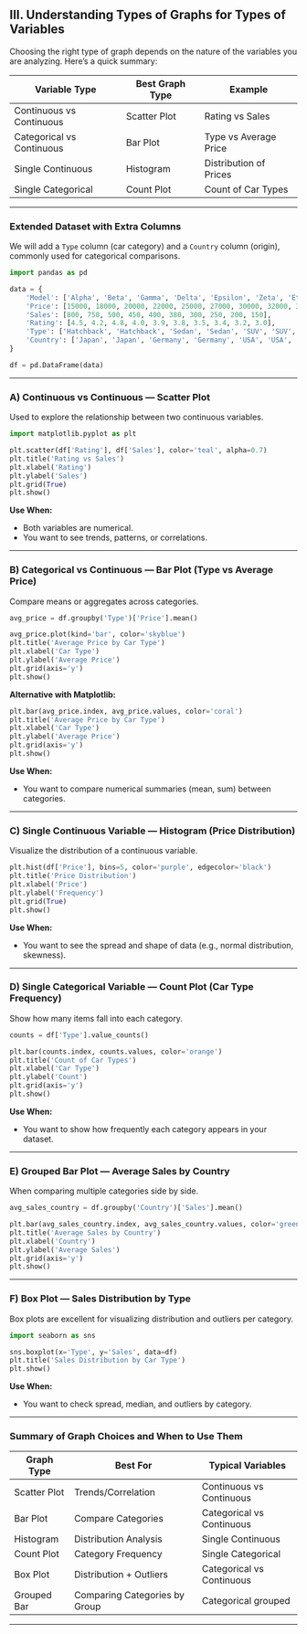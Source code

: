 
## **III. Understanding Types of Graphs for Types of Variables**

Choosing the right type of graph depends on the nature of the variables you are analyzing.
Here’s a quick summary:

| **Variable Type**         | **Best Graph Type** | **Example**            |
| ------------------------- | ------------------- | ---------------------- |
| Continuous vs Continuous  | Scatter Plot        | Rating vs Sales        |
| Categorical vs Continuous | Bar Plot            | Type vs Average Price  |
| Single Continuous         | Histogram           | Distribution of Prices |
| Single Categorical        | Count Plot          | Count of Car Types     |

---

### **Extended Dataset with Extra Columns**

We will add a `Type` column (car category) and a `Country` column (origin), commonly used for categorical comparisons.

```python
import pandas as pd

data = {
    'Model': ['Alpha', 'Beta', 'Gamma', 'Delta', 'Epsilon', 'Zeta', 'Eta', 'Theta', 'Iota', 'Kappa'],
    'Price': [15000, 18000, 20000, 22000, 25000, 27000, 30000, 32000, 35000, 40000],
    'Sales': [800, 750, 500, 450, 400, 380, 300, 250, 200, 150],
    'Rating': [4.5, 4.2, 4.8, 4.0, 3.9, 3.8, 3.5, 3.4, 3.2, 3.0],
    'Type': ['Hatchback', 'Hatchback', 'Sedan', 'Sedan', 'SUV', 'SUV', 'SUV', 'Truck', 'Truck', 'Truck'],
    'Country': ['Japan', 'Japan', 'Germany', 'Germany', 'USA', 'USA', 'USA', 'USA', 'Japan', 'Germany']
}

df = pd.DataFrame(data)
```

---

### **A) Continuous vs Continuous — Scatter Plot**

Used to explore the relationship between two continuous variables.

```python
import matplotlib.pyplot as plt

plt.scatter(df['Rating'], df['Sales'], color='teal', alpha=0.7)
plt.title('Rating vs Sales')
plt.xlabel('Rating')
plt.ylabel('Sales')
plt.grid(True)
plt.show()
```

**Use When:**

* Both variables are numerical.
* You want to see trends, patterns, or correlations.

---

### **B) Categorical vs Continuous — Bar Plot (Type vs Average Price)**

Compare means or aggregates across categories.

```python
avg_price = df.groupby('Type')['Price'].mean()

avg_price.plot(kind='bar', color='skyblue')
plt.title('Average Price by Car Type')
plt.xlabel('Car Type')
plt.ylabel('Average Price')
plt.grid(axis='y')
plt.show()
```

**Alternative with Matplotlib:**

```python
plt.bar(avg_price.index, avg_price.values, color='coral')
plt.title('Average Price by Car Type')
plt.xlabel('Car Type')
plt.ylabel('Average Price')
plt.grid(axis='y')
plt.show()
```

**Use When:**

* You want to compare numerical summaries (mean, sum) between categories.

---

### **C) Single Continuous Variable — Histogram (Price Distribution)**

Visualize the distribution of a continuous variable.

```python
plt.hist(df['Price'], bins=5, color='purple', edgecolor='black')
plt.title('Price Distribution')
plt.xlabel('Price')
plt.ylabel('Frequency')
plt.grid(True)
plt.show()
```

**Use When:**

* You want to see the spread and shape of data (e.g., normal distribution, skewness).

---

### **D) Single Categorical Variable — Count Plot (Car Type Frequency)**

Show how many items fall into each category.

```python
counts = df['Type'].value_counts()

plt.bar(counts.index, counts.values, color='orange')
plt.title('Count of Car Types')
plt.xlabel('Car Type')
plt.ylabel('Count')
plt.grid(axis='y')
plt.show()
```

**Use When:**

* You want to show how frequently each category appears in your dataset.

---

### **E) Grouped Bar Plot — Average Sales by Country**

When comparing multiple categories side by side.

```python
avg_sales_country = df.groupby('Country')['Sales'].mean()

plt.bar(avg_sales_country.index, avg_sales_country.values, color='green')
plt.title('Average Sales by Country')
plt.xlabel('Country')
plt.ylabel('Average Sales')
plt.grid(axis='y')
plt.show()
```

---

### **F) Box Plot — Sales Distribution by Type**

Box plots are excellent for visualizing distribution and outliers per category.

```python
import seaborn as sns

sns.boxplot(x='Type', y='Sales', data=df)
plt.title('Sales Distribution by Car Type')
plt.show()
```

**Use When:**

* You want to check spread, median, and outliers by category.

---

### **Summary of Graph Choices and When to Use Them**

| Graph Type   | Best For                      | Typical Variables         |
| ------------ | ----------------------------- | ------------------------- |
| Scatter Plot | Trends/Correlation            | Continuous vs Continuous  |
| Bar Plot     | Compare Categories            | Categorical vs Continuous |
| Histogram    | Distribution Analysis         | Single Continuous         |
| Count Plot   | Category Frequency            | Single Categorical        |
| Box Plot     | Distribution + Outliers       | Categorical vs Continuous |
| Grouped Bar  | Comparing Categories by Group | Categorical grouped       |

---

